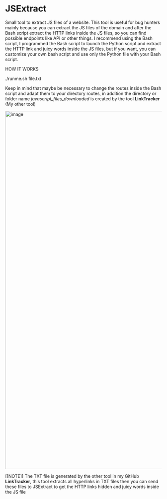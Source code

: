 # JSExtract
Small tool to extract JS files of a website. This tool is useful for bug hunters mainly because you can extract the JS files of the domain and after the Bash script extract the HTTP links inside the JS files, so you can find possible endpoints like API or other things. I recommend using the Bash script, I programmed the Bash script to launch the Python script and extract the HTTP link and juicy words inside the JS files, but if you want, you can customize your own bash script and use only the Python file with your Bash script.

HOW IT WORKS

./runme.sh file.txt

Keep in mind that maybe be necessary to change the routes inside the Bash script and adapt them to your directory routes, in addition the directory or folder name *javascript_files_downloaded* is created by the tool **LinkTracker** (My other tool)


<img width="1154" alt="image" src="https://github.com/svaltheim/JSExtract/assets/30341113/841549ce-845d-4168-864b-67f7b8331f8f">



[[NOTE]] The TXT file is generated by the other tool in my GitHub **LinkTracker**, this tool extracts all hyperlinks in TXT files then you can send these files to JSExtract to get the HTTP links hidden and juicy words inside the JS file


